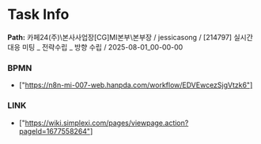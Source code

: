 # Task Info

**Path:** 카페24(주)\본사사업장\[CG]MI본부\본부장 / jessicasong / [214797] 실시간 대응 미팅 _ 전략수립 _ 방향 수립 / 2025-08-01_00-00-00

### BPMN
- ["https://n8n-mi-007-web.hanpda.com/workflow/EDVEwcezSjgVtzk6"]

### LINK
- ["https://wiki.simplexi.com/pages/viewpage.action?pageId=1677558264"]

